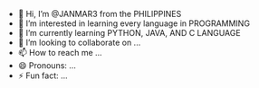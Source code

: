 - 👋 Hi, I’m @JANMAR3 from the PHILIPPINES 
- 👀 I’m interested in learning every language in PROGRAMMING
- 🌱 I’m currently learning PYTHON, JAVA, AND C LANGUAGE
- 💞️ I’m looking to collaborate on ...
- 📫 How to reach me ...
- 😄 Pronouns: ...
- ⚡ Fun fact: ...

<!---
JANMAR3/JANMAR3 is a ✨ special ✨ repository because its `README.md` (this file) appears on your GitHub profile.
You can click the Preview link to take a look at your changes.
--->
